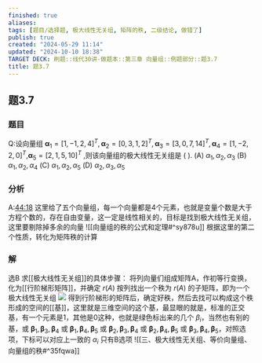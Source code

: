 ```yaml
---
finished: true
aliases: 
tags: [题目/选择题, 极大线性无关组, 矩阵的秩, 二级结论, 做错了]
publish: true
created: "2024-05-29 11:14"
updated: "2024-10-10 18:38"
TARGET DECK: 刷题::线代30讲-做题本::第三章 向量组::例题部分::题3.7
title: 题3.7
---
```

## 题3.7
### 题目
Q:设向量组 ${\mathbf{\alpha }}_{1} = {\lbrack  1, - 1,2,4\rbrack  }^{T},{\mathbf{\alpha }}_{2} = {\lbrack  0,3,1,2\rbrack  }^{T},{\mathbf{\alpha }}_{3} = {\lbrack  3,0,7,{14}\rbrack  }^{T},{\mathbf{\alpha }}_{4} = {\lbrack  1, - 2,2,0\rbrack  }^{T}$,${\mathbf{\alpha }}_{5} = {\lbrack  2,1,5,{10}\rbrack  }^{T}$ ,则该向量组的极大线性无关组是 ( ).
(A) ${\alpha }_{1},{\alpha }_{2},{\alpha }_{3}$ 
(B) ${\alpha }_{1},{\alpha }_{2},{\alpha }_{4}$ 
(C) ${\alpha }_{1},{\alpha }_{2},{\alpha }_{5}$ 
(D) ${\alpha }_{2},{\alpha }_{3},{\alpha }_{5}$
### 分析
A:[44:18](https://www.bilibili.com/video/BV1Ti421D727?p=28&t=2658.526141#t=44:18.53) 
这里给了五个向量组，每一个向量都是4个元素，也就是变量个数是大于方程个数的，存在自由变量，这一定是线性相关的，目标是找到极大线性无关组，这里要剔除掉多余的向量 
![[向量组的秩的公式和定理#^sy878u]]
根据这里的第二个性质，转化为矩阵秩的计算
### 解
选B
求[[极大线性无关组]]的具体步骤： 
将列向量们组成矩阵A，作初等行变换，化为[[行阶梯形矩阵]]，并确定 $r(A)$ 
按列找出一个秩为 $r(A)$ 的子矩阵，即为一个极大线性无关组
![](https://img.hwenyi.tech/202405301457967.webp)
得到行阶梯形的矩阵后，确定好秩，然后去找可以构成这个秩形成的空间的[[基]]，这里就是三维空间的这个基，最显眼的就是，标准的正交基，有一个元素是1，其他是0这种，也就是绿色标出来的几个 $\beta_{i}$，当然也有别的基，或 ${\mathbf{\beta}}_{1},{\mathbf{\beta}}_{3},{\mathbf{\beta}}_{4}$ 或 ${\mathbf{\beta}}_{1},{\mathbf{\beta}}_{4},{\mathbf{\beta}}_{5}$ 或 ${\mathbf{\beta}}_{2},{\mathbf{\beta}}_{3},{\mathbf{\beta}}_{4}$ 或 ${\mathbf{\beta}}_{2},{\mathbf{\beta}}_{4},{\mathbf{\beta}}_{5}$ 或 ${\mathbf{\beta}}_{3},{\mathbf{\beta}}_{4},{\mathbf{\beta}}_{5}$，对照选项，下标可以对应上一致的 $\alpha_{i}$ 只有B选项
![[三、极大线性无关组、等价向量组、向量组的秩#^35fqwa]]
